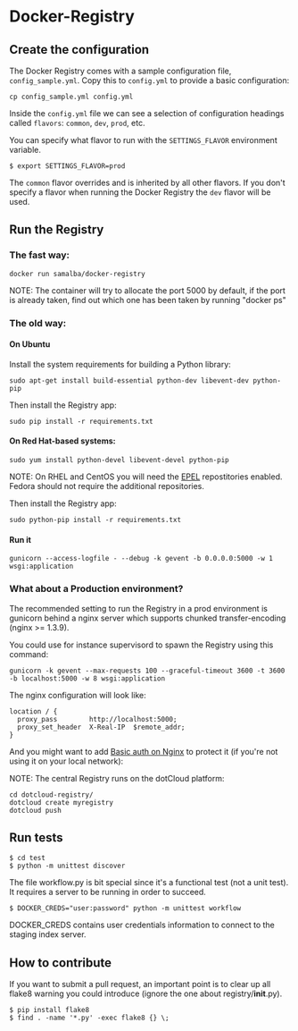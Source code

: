 Docker-Registry
===============

Create the configuration
------------------------

The Docker Registry comes with a sample configuration file,
`config_sample.yml`. Copy this to `config.yml` to provide a basic
configuration:
 
```
cp config_sample.yml config.yml
```

Inside the `config.yml` file we can see a selection of configuration
headings called `flavors`: `common`, `dev`, `prod`, etc.

You can specify what flavor to run with the `SETTINGS_FLAVOR`
environment variable.

```
$ export SETTINGS_FLAVOR=prod
```

The `common` flavor overrides and is inherited by all other flavors. If
you don't specify a flavor when running the Docker Registry the `dev`
flavor will be used.

Run the Registry
----------------

### The fast way:

```
docker run samalba/docker-registry
```

NOTE: The container will try to allocate the port 5000 by default, if the port
is already taken, find out which one has been taken by running "docker ps"

### The old way:

#### On Ubuntu

Install the system requirements for building a Python library:

```
sudo apt-get install build-essential python-dev libevent-dev python-pip
```

Then install the Registry app:

```
sudo pip install -r requirements.txt
```

#### On Red Hat-based systems:

```
sudo yum install python-devel libevent-devel python-pip
```

NOTE: On RHEL and CentOS you will need the
[EPEL](http://fedoraproject.org/wiki/EPEL) repostitories enabled. Fedora
should not require the additional repositories.

Then install the Registry app:

```
sudo python-pip install -r requirements.txt
```

#### Run it

```
gunicorn --access-logfile - --debug -k gevent -b 0.0.0.0:5000 -w 1 wsgi:application
```

### What about a Production environment?

The recommended setting to run the Registry in a prod environment is gunicorn behind a nginx server which supports
chunked transfer-encoding (nginx >= 1.3.9).

You could use for instance supervisord to spawn the Registry using this command:

```
gunicorn -k gevent --max-requests 100 --graceful-timeout 3600 -t 3600 -b localhost:5000 -w 8 wsgi:application
```

The nginx configuration will look like:

```
location / {
  proxy_pass        http://localhost:5000;
  proxy_set_header  X-Real-IP  $remote_addr;
}
```

And you might want to add [Basic auth on Nginx](http://wiki.nginx.org/HttpAuthBasicModule) to protect it
(if you're not using it on your local network):

NOTE: The central Registry runs on the dotCloud platform:

```
cd dotcloud-registry/
dotcloud create myregistry
dotcloud push
```

Run tests
---------

```
$ cd test
$ python -m unittest discover
```

The file workflow.py is bit special since it's a functional test (not a
unit test). It requires a server to be running in order to succeed.

```
$ DOCKER_CREDS="user:password" python -m unittest workflow
```

DOCKER_CREDS contains user credentials information to connect to the staging
index server.

How to contribute
-----------------

If you want to submit a pull request, an important point is to clear up all flake8 warning you could introduce
(ignore the one about registry/__init__.py).

```
$ pip install flake8
$ find . -name '*.py' -exec flake8 {} \;
```

<!---

Code coverage
-------------

Using nosetests with coverage.py:

```
$ nosetests --with-coverage
$ coverage html --include="${PWD}/*"
$ cd htmlcov ; python -m SimpleHTTPServer

# open browser http://localhost:8000
```

-->
